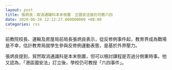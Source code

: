 ```yaml
---
layout: post
title: 張炳良：取消通識科本末倒置　立國安法後仍可教六四
date: 2020-06-26 12:12:27.000000000 +08:00
categories: rss
---
```


前教院校長、運輸及房屋局前局長張炳良表示，從反修例事件起，教育界成為戰場是不幸，估計教育局就學生參與反修例運動表態，是基於外界壓力。

張炳良提到，貿然取消通識科是本末倒置，但可以檢討課程是否過分側重時事。他又認為，「港區國安法」訂立後，學校仍可教授「六四事件」。
